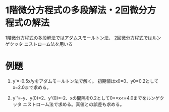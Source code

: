 # 1階微分方程式の多段解法・2回微分方程式の解法

1階微分方程式の多段解法ではアダムスモールトン法、
2回微分方程式ではルンゲクッタ ニストローム法を用いる

# 例題
1. y'=-0.5x/yをアダムモールトン法で解く。
初期値はx0=0、y0=0.2としてx=2.0まで求める。

2. y''=-y、y(0)=2、y'(0)=-2、xの間隔を0.2として0<=x<=4.0までをルンゲクッタ ニストローム法で求める。真値との誤差も求める。